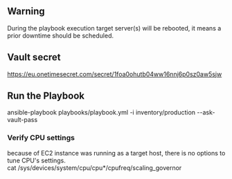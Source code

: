 ## Warning
During the playbook execution target server(s) will be rebooted, it means a prior downtime should be scheduled.  

## Vault secret
https://eu.onetimesecret.com/secret/1foa0ohutb04ww16nnj6p0sz0aw5sjw

## Run the Playbook
ansible-playbook playbooks/playbook.yml -i inventory/production --ask-vault-pass

### Verify CPU settings
because of EC2 instance was running as a target host, there is no options to tune CPU's settings.  
cat /sys/devices/system/cpu/cpu*/cpufreq/scaling_governor
